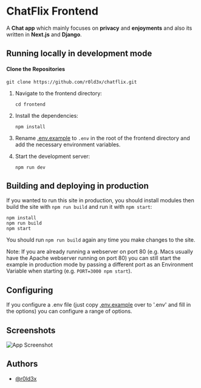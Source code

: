# ChatFlix Frontend

A **Chat app** which mainly focuses on **privacy** and **enjoyments** and also its written in **Next.js** and **Django**.

## Running locally in development mode

#### Clone the Repositories

    git clone https://github.com/r0ld3x/chatflix.git

1.  Navigate to the frontend directory:

    ```
    cd frontend
    ```

2.  Install the dependencies:

    ```
    npm install
    ```

3.  Rename [.env.example](https://github.com/r0ld3x/chatflix-frontend/blob/master/.env.example) to `.env` in the root of the frontend directory and add the necessary environment variables.

4.  Start the development server:

    ```
    npm run dev
    ```

## Building and deploying in production

If you wanted to run this site in production, you should install modules then build the site with `npm run build` and run it with `npm start`:

    npm install
    npm run build
    npm start

You should run `npm run build` again any time you make changes to the site.

Note: If you are already running a webserver on port 80 (e.g. Macs usually have the Apache webserver running on port 80) you can still start the example in production mode by passing a different port as an Environment Variable when starting (e.g. `PORT=3000 npm start`).

## Configuring

If you configure a .env file (just copy [.env.example](https://github.com/r0ld3x/chatflix-frontend/blob/master/.env.example) over to '.env' and fill in the options) you can configure a range of options.

## Screenshots

![App Screenshot](https://via.placeholder.com/468x300?text=App+Screenshot+Here)

## Authors

- [@r0ld3x](https://www.github.com/r0ld3x)
